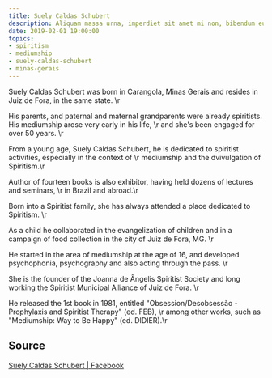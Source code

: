 ```yaml
---
title: Suely Caldas Schubert
description: Aliquam massa urna, imperdiet sit amet mi non, bibendum euismod est.
date: 2019-02-01 19:00:00
topics: 
- spiritism
- mediumship
- suely-caldas-schubert
- minas-gerais
---
```


Suely Caldas Schubert was born in Carangola, Minas Gerais and resides in Juiz de Fora, in the same state. \r

His parents, and paternal and maternal grandparents were already spiritists. His mediumship arose very early in his life, \r
and she's been engaged for over 50 years. \r

From a young age, Suely Caldas Schubert, he is dedicated to spiritist activities, especially in the context of \r
mediumship and the dvivulgation of Spiritism.\r

Author of fourteen books is also exhibitor, having held dozens of lectures and seminars, \r
in Brazil and abroad.\r

Born into a Spiritist family, she has always attended a place dedicated to Spiritism. \r

As a child he collaborated in the evangelization of children and in a campaign of food collection in the city of Juiz de Fora, MG. \r

He started in the area of mediumship at the age of 16, and developed psychophonia, psychography and also acting through the pass. \r

She is the founder of the Joanna de Ângelis Spiritist Society and long working the Spiritist Municipal Alliance of Juiz de Fora. \r

He released the 1st book in 1981, entitled "Obsession/Desobsessão - Prophylaxis and Spiritist Therapy" (ed. FEB), \r
among other works, such as "Mediumship: Way to Be Happy" (ed. DIDIER).\r

## Source
[Suely Caldas Schubert | Facebook](https://pt-br.facebook.com/suelyschubert/info)
